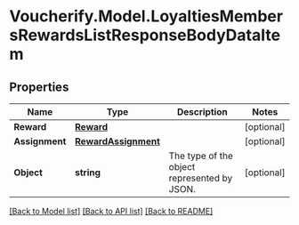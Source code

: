 # Voucherify.Model.LoyaltiesMembersRewardsListResponseBodyDataItem

## Properties

Name | Type | Description | Notes
------------ | ------------- | ------------- | -------------
**Reward** | [**Reward**](Reward.md) |  | [optional] 
**Assignment** | [**RewardAssignment**](RewardAssignment.md) |  | [optional] 
**Object** | **string** | The type of the object represented by JSON. | [optional] 

[[Back to Model list]](../README.md#documentation-for-models) [[Back to API list]](../README.md#documentation-for-api-endpoints) [[Back to README]](../README.md)

